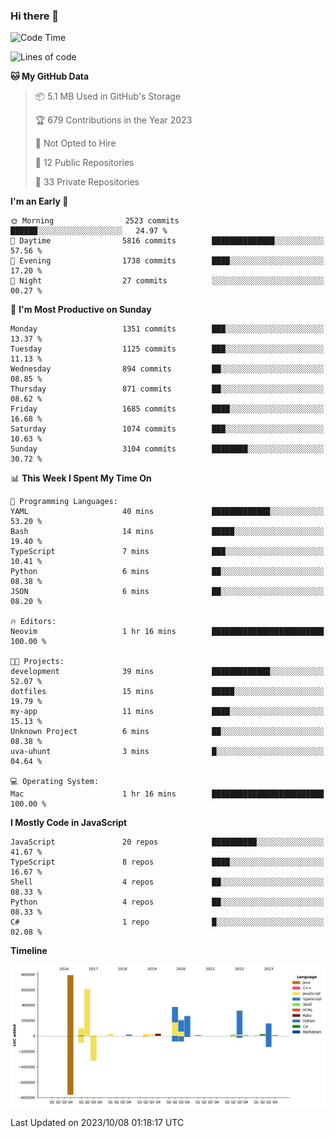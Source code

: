 ### Hi there 👋

<!--
**Clumsy-Coder/Clumsy-Coder** is a ✨ _special_ ✨ repository because its `README.md` (this file) appears on your GitHub profile.

Here are some ideas to get you started:

- 🔭 I’m currently working on ...
- 🌱 I’m currently learning ...
- 👯 I’m looking to collaborate on ...
- 🤔 I’m looking for help with ...
- 💬 Ask me about ...
- 📫 How to reach me: ...
- 😄 Pronouns: ...
- ⚡ Fun fact: ...
-->

<!-- anmol098/waka-readme-stats -->
<!--START_SECTION:waka-->
![Code Time](http://img.shields.io/badge/Code%20Time-404%20hrs%2046%20mins-blue)

![Lines of code](https://img.shields.io/badge/From%20Hello%20World%20I%27ve%20Written-3.0%20million%20lines%20of%20code-blue)

**🐱 My GitHub Data** 

> 📦 5.1 MB Used in GitHub's Storage 
 > 
> 🏆 679 Contributions in the Year 2023
 > 
> 🚫 Not Opted to Hire
 > 
> 📜 12 Public Repositories 
 > 
> 🔑 33 Private Repositories 
 > 
**I'm an Early 🐤** 

```text
🌞 Morning                2523 commits        ██████░░░░░░░░░░░░░░░░░░░   24.97 % 
🌆 Daytime                5816 commits        ██████████████░░░░░░░░░░░   57.56 % 
🌃 Evening                1738 commits        ████░░░░░░░░░░░░░░░░░░░░░   17.20 % 
🌙 Night                  27 commits          ░░░░░░░░░░░░░░░░░░░░░░░░░   00.27 % 
```
📅 **I'm Most Productive on Sunday** 

```text
Monday                   1351 commits        ███░░░░░░░░░░░░░░░░░░░░░░   13.37 % 
Tuesday                  1125 commits        ███░░░░░░░░░░░░░░░░░░░░░░   11.13 % 
Wednesday                894 commits         ██░░░░░░░░░░░░░░░░░░░░░░░   08.85 % 
Thursday                 871 commits         ██░░░░░░░░░░░░░░░░░░░░░░░   08.62 % 
Friday                   1685 commits        ████░░░░░░░░░░░░░░░░░░░░░   16.68 % 
Saturday                 1074 commits        ███░░░░░░░░░░░░░░░░░░░░░░   10.63 % 
Sunday                   3104 commits        ████████░░░░░░░░░░░░░░░░░   30.72 % 
```


📊 **This Week I Spent My Time On** 

```text
💬 Programming Languages: 
YAML                     40 mins             █████████████░░░░░░░░░░░░   53.20 % 
Bash                     14 mins             █████░░░░░░░░░░░░░░░░░░░░   19.40 % 
TypeScript               7 mins              ███░░░░░░░░░░░░░░░░░░░░░░   10.41 % 
Python                   6 mins              ██░░░░░░░░░░░░░░░░░░░░░░░   08.38 % 
JSON                     6 mins              ██░░░░░░░░░░░░░░░░░░░░░░░   08.20 % 

🔥 Editors: 
Neovim                   1 hr 16 mins        █████████████████████████   100.00 % 

🐱‍💻 Projects: 
development              39 mins             █████████████░░░░░░░░░░░░   52.07 % 
dotfiles                 15 mins             █████░░░░░░░░░░░░░░░░░░░░   19.79 % 
my-app                   11 mins             ████░░░░░░░░░░░░░░░░░░░░░   15.13 % 
Unknown Project          6 mins              ██░░░░░░░░░░░░░░░░░░░░░░░   08.38 % 
uva-uhunt                3 mins              █░░░░░░░░░░░░░░░░░░░░░░░░   04.64 % 

💻 Operating System: 
Mac                      1 hr 16 mins        █████████████████████████   100.00 % 
```

**I Mostly Code in JavaScript** 

```text
JavaScript               20 repos            ██████████░░░░░░░░░░░░░░░   41.67 % 
TypeScript               8 repos             ████░░░░░░░░░░░░░░░░░░░░░   16.67 % 
Shell                    4 repos             ██░░░░░░░░░░░░░░░░░░░░░░░   08.33 % 
Python                   4 repos             ██░░░░░░░░░░░░░░░░░░░░░░░   08.33 % 
C#                       1 repo              █░░░░░░░░░░░░░░░░░░░░░░░░   02.08 % 
```



**Timeline**

![Lines of Code chart](https://raw.githubusercontent.com/Clumsy-Coder/Clumsy-Coder/main/assets/bar_graph.png)


 Last Updated on 2023/10/08 01:18:17 UTC
<!--END_SECTION:waka-->

